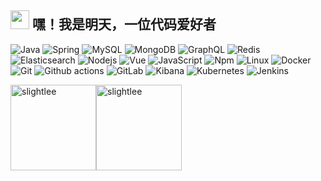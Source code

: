 <h2><img src="https://emojis.slackmojis.com/emojis/images/1531849430/4246/blob-sunglasses.gif?1531849430" width="30" alt=""/>
    嘿！我是明天，一位代码爱好者</h2>
<!--<div align="center">-->
<!--    <img src="code.gif" alt="" style="">-->
<!--</div>-->
<p>
    <img alt="Java" src="https://img.shields.io/badge/-Java-007396?style=flat-square&logo=java&logoColor=white"/>
    <img alt="Spring" src="https://img.shields.io/badge/-Spring_Family_Bucket-6DB33F?style=flat-square&logo=spring&logoColor=white"/>
    <img alt="MySQL" src="https://img.shields.io/badge/-MySQL-4479A1?style=flat-square&logo=mysql&logoColor=white"/>
    <img alt="MongoDB" src="https://img.shields.io/badge/-MongoDB-13aa52?style=flat-square&logo=mongodb&logoColor=white"/>
    <img alt="GraphQL" src="https://img.shields.io/badge/-GraphQL-E10098?style=flat-square&logo=graphql&logoColor=white"/>
    <img alt="Redis" src="https://img.shields.io/badge/-Redis-DC382D?style=flat-square&logo=redis&logoColor=white"/>
    <img alt="Elasticsearch" src="https://img.shields.io/badge/-Elasticsearch-005571?style=flat-square&logo=elasticsearch&logoColor=white"/>
    <!--  分割线  -->
    <img alt="Nodejs" src="https://img.shields.io/badge/-Nodejs-43853d?style=flat-square&logo=Node.js&logoColor=white"/>
    <img alt="Vue" src="https://img.shields.io/badge/-Vue-4FC08D?style=flat-square&logo=vue.js&logoColor=white"/>
    <img alt="JavaScript" src="https://img.shields.io/badge/-JavaScript-F7DF1E?style=flat-square&logo=javascript&logoColor=black"/>
    <img alt="Npm" src="https://img.shields.io/badge/-NPM-CB3837?style=flat-square&logo=npm&logoColor=white"/>
    <!--  分割线  -->
    <img alt="Linux" src="https://img.shields.io/badge/-Linux-FCC624?style=flat-square&logo=linux&logoColor=black"/>
    <img alt="Docker" src="https://img.shields.io/badge/-Docker-2496ED?style=flat-square&logo=docker&logoColor=white"/>
    <img alt="Git" src="https://img.shields.io/badge/-Git-F05032?style=flat-square&logo=git&logoColor=white"/>
    <img alt="Github actions" src="https://img.shields.io/badge/-Github_Actions-2088FF?style=flat-square&logo=github-actions&logoColor=white"/>
    <img alt="GitLab" src="https://img.shields.io/badge/-GitLab-FCA121?style=flat-square&logo=gitlab"/>
    <img alt="Kibana" src="https://img.shields.io/badge/-Kibana-005571?style=flat-square&logo=kibana&logoColor=white"/>
    <img alt="Kubernetes" src="https://img.shields.io/badge/-Kubernetes-326CE5?style=flat-square&logo=kubernetes&logoColor=white"/>
    <img alt="Jenkins" src="https://img.shields.io/badge/-Jenkins-D24939?style=flat-square&logo=jenkins&logoColor=white"/>
</p>

<p>
    <!-- 提交统计 -->
    <img alt="slightlee"  height="137px" src="https://github-readme-stats-two-iota-52.vercel.app/api?username=slightlee&hide_title=true&hide_border=true&show_icons=true&include_all_commits=true&line_height=21&bg_color=0,EC6C6C,FFD479,FFFC79,73FA79&theme=graywhite&locale=cn" /><img alt="slightlee"  height="137px" src="https://github-readme-stats-two-iota-52.vercel.app/api/top-langs/?username=slightlee&hide_title=true&hide_border=true&layout=compact&bg_color=0,73FA79,73FDFF,D783FF&theme=graywhite&locale=cn" />
</p>

